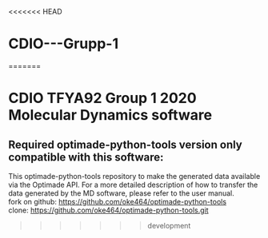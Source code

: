 <<<<<<< HEAD
# CDIO---Grupp-1
=======
# CDIO TFYA92 Group 1 2020 Molecular Dynamics software

## Required optimade-python-tools version only compatible with this software:
This optimade-python-tools repository to make the generated data available via the Optimade API. For a more detailed description of how to transfer the data generated by the MD software, please refer to the user manual. <br/>
fork on github:     https://github.com/oke464/optimade-python-tools <br/>
clone:              https://github.com/oke464/optimade-python-tools.git <br/>
>>>>>>> development
